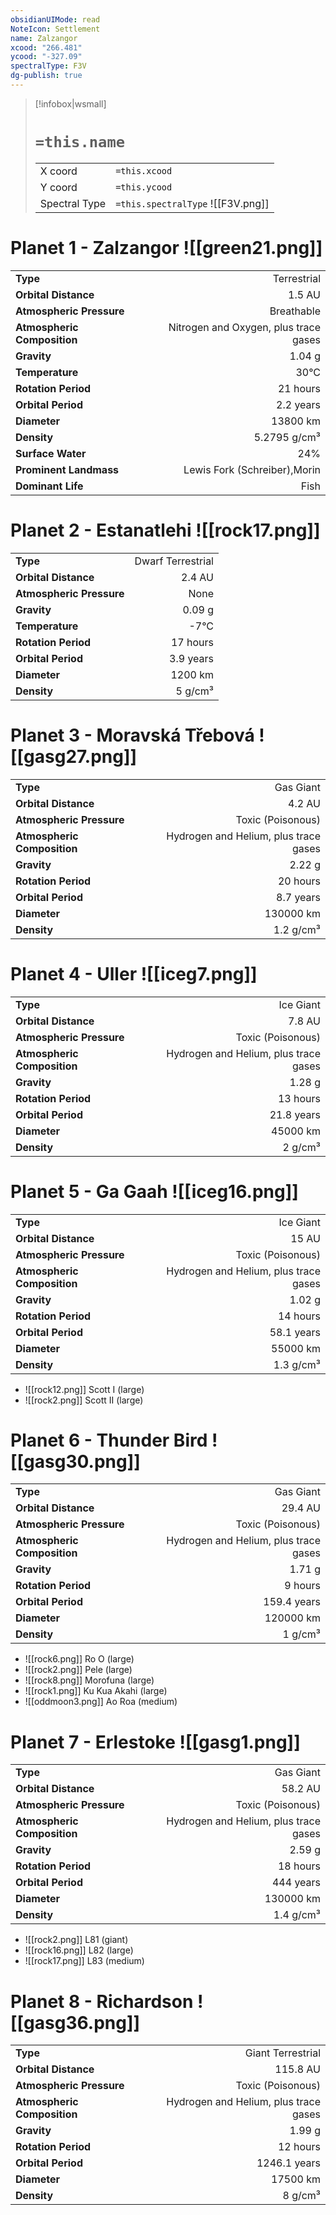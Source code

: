 ```yaml
---
obsidianUIMode: read
NoteIcon: Settlement
name: Zalzangor
xcood: "266.481"
ycood: "-327.09"
spectralType: F3V
dg-publish: true
---
```

> [!infobox|wsmall]
> # `=this.name`
> | | |
> | - | - |
> | X coord | `=this.xcood` |
> | Y coord| `=this.ycood` |
> | Spectral Type | `=this.spectralType` ![[F3V.png]] |

# Planet 1 - Zalzangor ![[green21.png]]
|                             |                           |
| --------------------------- | -------------------------:|
| **Type**                    |             Terrestrial |
| **Orbital Distance**        |   1.5 AU |
| **Atmospheric Pressure**    |       Breathable |
| **Atmospheric Composition** |      Nitrogen and Oxygen, plus trace gases |
| **Gravity**                 |        1.04 g |
| **Temperature**             |    30°C |
| **Rotation Period**         |  21 hours |
| **Orbital Period** | 2.2 years |
| **Diameter**                |      13800 km | 
| **Density**                 |    5.2795 g/cm³ |
| **Surface Water**           |           24% | 
| **Prominent Landmass**      |         Lewis Fork (Schreiber),Morin | 
| **Dominant Life**           |         Fish |





# Planet 2 - Estanatlehi ![[rock17.png]]
|                             |                           |
| --------------------------- | -------------------------:|
| **Type**                    |             Dwarf Terrestrial |
| **Orbital Distance**        |   2.4 AU |
| **Atmospheric Pressure**    |       None |
| **Gravity**                 |        0.09 g |
| **Temperature**             |    -7°C |
| **Rotation Period**         |  17 hours |
| **Orbital Period** | 3.9 years |
| **Diameter**                |      1200 km | 
| **Density**                 |    5 g/cm³ |





# Planet 3 - Moravská Třebová ![[gasg27.png]]
|                             |                           |
| --------------------------- | -------------------------:|
| **Type**                    |             Gas Giant |
| **Orbital Distance**        |   4.2 AU |
| **Atmospheric Pressure**    |       Toxic (Poisonous) |
| **Atmospheric Composition** |      Hydrogen and Helium, plus trace gases |
| **Gravity**                 |        2.22 g |
| **Rotation Period**         |  20 hours |
| **Orbital Period** | 8.7 years |
| **Diameter**                |      130000 km | 
| **Density**                 |    1.2 g/cm³ |





# Planet 4 - Uller ![[iceg7.png]]
|                             |                           |
| --------------------------- | -------------------------:|
| **Type**                    |             Ice Giant |
| **Orbital Distance**        |   7.8 AU |
| **Atmospheric Pressure**    |       Toxic (Poisonous) |
| **Atmospheric Composition** |      Hydrogen and Helium, plus trace gases |
| **Gravity**                 |        1.28 g |
| **Rotation Period**         |  13 hours |
| **Orbital Period** | 21.8 years |
| **Diameter**                |      45000 km | 
| **Density**                 |    2 g/cm³ |





# Planet 5 - Ga Gaah ![[iceg16.png]]
|                             |                           |
| --------------------------- | -------------------------:|
| **Type**                    |             Ice Giant |
| **Orbital Distance**        |   15 AU |
| **Atmospheric Pressure**    |       Toxic (Poisonous) |
| **Atmospheric Composition** |      Hydrogen and Helium, plus trace gases |
| **Gravity**                 |        1.02 g |
| **Rotation Period**         |  14 hours |
| **Orbital Period** | 58.1 years |
| **Diameter**                |      55000 km | 
| **Density**                 |    1.3 g/cm³ |



- ![[rock12.png]] Scott I (large)
- ![[rock2.png]] Scott II (large)


# Planet 6 - Thunder Bird ![[gasg30.png]]
|                             |                           |
| --------------------------- | -------------------------:|
| **Type**                    |             Gas Giant |
| **Orbital Distance**        |   29.4 AU |
| **Atmospheric Pressure**    |       Toxic (Poisonous) |
| **Atmospheric Composition** |      Hydrogen and Helium, plus trace gases |
| **Gravity**                 |        1.71 g |
| **Rotation Period**         |  9 hours |
| **Orbital Period** | 159.4 years |
| **Diameter**                |      120000 km | 
| **Density**                 |    1 g/cm³ |



- ![[rock6.png]] Ro O (large)
- ![[rock2.png]] Pele (large)
- ![[rock8.png]] Morofuna (large)
- ![[rock1.png]] Ku Kua Akahi (large)
- ![[oddmoon3.png]] Ao Roa (medium)


# Planet 7 - Erlestoke ![[gasg1.png]]
|                             |                           |
| --------------------------- | -------------------------:|
| **Type**                    |             Gas Giant |
| **Orbital Distance**        |   58.2 AU |
| **Atmospheric Pressure**    |       Toxic (Poisonous) |
| **Atmospheric Composition** |      Hydrogen and Helium, plus trace gases |
| **Gravity**                 |        2.59 g |
| **Rotation Period**         |  18 hours |
| **Orbital Period** | 444 years |
| **Diameter**                |      130000 km | 
| **Density**                 |    1.4 g/cm³ |



- ![[rock2.png]] L81 (giant)
- ![[rock16.png]] L82 (large)
- ![[rock17.png]] L83 (medium)


# Planet 8 - Richardson ![[gasg36.png]]
|                             |                           |
| --------------------------- | -------------------------:|
| **Type**                    |             Giant Terrestrial |
| **Orbital Distance**        |   115.8 AU |
| **Atmospheric Pressure**    |       Toxic (Poisonous) |
| **Atmospheric Composition** |      Hydrogen and Helium, plus trace gases |
| **Gravity**                 |        1.99 g |
| **Rotation Period**         |  12 hours |
| **Orbital Period** | 1246.1 years |
| **Diameter**                |      17500 km | 
| **Density**                 |    8 g/cm³ |





